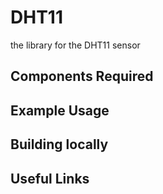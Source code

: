 DHT11
==================
the library for the DHT11 sensor




Components Required
---


Example Usage
---



Building locally
---

Useful Links
---
